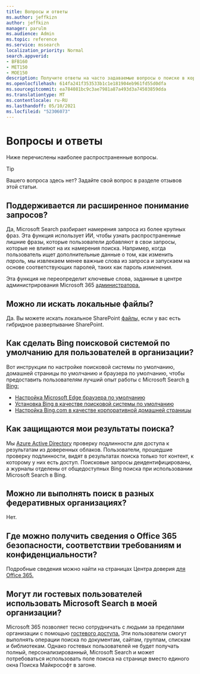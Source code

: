 ```yaml
---
title: Вопросы и ответы
ms.author: jeffkizn
author: jeffkizn
manager: parulm
ms.audience: Admin
ms.topic: reference
ms.service: mssearch
localization_priority: Normal
search.appverid:
- BFB160
- MET150
- MOE150
description: Получите ответы на часто задаваемые вопросы о поиске в корпоративной среде и Поиске (Майкрософт)
ms.openlocfilehash: 614fa241f353533b1c1e181904eb961fd55d0dfa
ms.sourcegitcommit: ea784081bc9c3ae7981a87a493d3a74503859dda
ms.translationtype: MT
ms.contentlocale: ru-RU
ms.lasthandoff: 05/10/2021
ms.locfileid: "52306073"
---
```

<!-- markdownlint-disable no-trailing-punctuation -->
# <a name="frequently-asked-questions"></a>Вопросы и ответы

Ниже перечислены наиболее распространенные вопросы.

> [!TIP]
> Вашего вопроса здесь нет? Задайте свой вопрос в разделе отзывов этой статьи.

## <a name="is-advanced-query-understanding-supported"></a>Поддерживается ли расширенное понимание запросов?

Да, Microsoft Search разбирает намерения запроса из более крупных фраз. Эта функция использует ИИ, чтобы узнать распространенные лишние фразы, которые пользователи добавляют в свои запросы, которые не влияют на их намерения поиска. Например, когда пользователь ищет дополнительные данные о том, как изменить *пароль,* мы извлекаем менее важные слова из запроса и запускаем на основе соответствующих паролей, таких как пароль *изменения.*
  
Эта функция не переопределит ключевые слова, заданные в центре администрирования Microsoft 365 [администратора.](https://admin.microsoft.com)
  
## <a name="can-you-search-for-files-on-premises"></a>Можно ли искать локальные файлы?

Да. Вы можете искать локальное SharePoint [файлы,](http://sharepoint.com/) если у вас есть гибридное развертывание SharePoint.
  
## <a name="how-do-i-make-bing-the-default-search-engine-for-people-in-my-org"></a>Как сделать Bing поисковой системой по умолчанию для пользователей в организации?

Вот инструкции по настройке поисковой системы по умолчанию, домашней страницы по умолчанию и браузера по умолчанию, чтобы предоставить пользователям лучший опыт работы с Microsoft Search [в Bing:](https://Bing.com)

- [Настройка Microsoft Edge браузера по умолчанию](/deployedge/edge-default-browser)
- [Установка Bing в качестве поисковой системы по умолчанию](set-default-search-engine.md)
- [Настройка Bing.com в качестве корпоративной домашней страницы](set-default-homepage.md)

## <a name="how-are-my-search-results-protected"></a>Как защищаются мои результаты поиска?

Мы [Azure Active Directory](/azure/active-directory/) проверку подлинности для доступа к результатам из доверенных облаков. Пользователи, прошедшие проверку подлинности, видят в результатах поиска только тот контент, к которому у них есть доступ. Поисковые запросы деидентифицированы, а [](https://Bing.com) журналы отделены от общедоступных Bing поиска при использовании Microsoft Search в Bing.

## <a name="can-i-search-across-federated-organizations"></a>Можно ли выполнять поиск в разных федеративных организациях?

Нет.

## <a name="where-can-i-get-info-about-office-365-security-compliance-and-privacy"></a>Где можно получить сведения о Office 365 безопасности, соответствии требованиям и конфиденциальности?

Подробные сведения можно найти на страницах Центра доверия [для Office 365.](https://www.microsoft.com/TrustCenter/CloudServices/office365/default.aspx)

## <a name="can-guest-users-leverage-microsoft-search-in-my-organization"></a>Могут ли гостевых пользователей использовать Microsoft Search в моей организации?

Microsoft 365 позволяет тесно сотрудничать с людьми за пределами организации с помощью [гостевого доступа.](/microsoft-365/solutions/collaborate-with-people-outside-your-organization) Эти пользователи смогут выполнять операции поиска по документам, сайтам, группам, спискам и библиотекам. Однако гостевых пользователей не будет получать полный, персонализированный, Microsoft Search и может потребоваться использовать поле поиска на странице вместо единого окна Поиска Майкрософт в загоне.